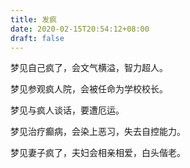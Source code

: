 ```yaml
---
title: 发疯
date: 2020-02-15T20:54:12+08:00
draft: false
---
```


梦见自己疯了，会文气横溢，智力超人。<br>


梦见参观疯人院，会被任命为学校校长。<br>


梦见与疯人谈话，要遭厄运。<br>


梦见治疗癫病，会染上恶习，失去自控能力。<br>


梦见妻子疯了，夫妇会相亲相爱，白头偕老。<br>
